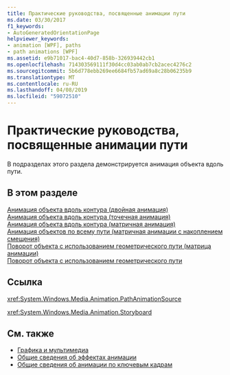 ```yaml
---
title: Практические руководства, посвященные анимации пути
ms.date: 03/30/2017
f1_keywords:
- AutoGeneratedOrientationPage
helpviewer_keywords:
- animation [WPF], paths
- path animations [WPF]
ms.assetid: e9b71017-bac4-40d7-858b-326939442cb1
ms.openlocfilehash: 714303569111f30d4cc03ab0ab7cb2acec4276c2
ms.sourcegitcommit: 5b6d778ebb269ee6684fb57ad69a8c28b06235b9
ms.translationtype: MT
ms.contentlocale: ru-RU
ms.lasthandoff: 04/08/2019
ms.locfileid: "59072510"
---
```

# <a name="path-animation-how-to-topics"></a>Практические руководства, посвященные анимации пути
В подразделах этого раздела демонстрируется анимация объекта вдоль пути.  
  
## <a name="in-this-section"></a>В этом разделе  
 [Анимация объекта вдоль контура (двойная анимация)](how-to-animate-an-object-along-a-path-double-animation.md)  
 [Анимация объекта вдоль контура (точечная анимация)](how-to-animate-an-object-along-a-path-point-animation.md)  
 [Анимация объекта вдоль контура (матричная анимация)](how-to-animate-an-object-along-a-path-matrix-animation.md)  
 [Анимация объектов по всему пути (матричная анимации с накоплением смещения)](animate-an-object-along-a-path-matrix-animation-with-offset.md)  
 [Поворот объекта с использованием геометрического пути (матрица анимации)](how-to-rotate-an-object-by-using-a-geometric-path-matrix-animation.md)  
 [Поворот объекта с использованием геометрического пути](how-to-rotate-an-object-by-using-a-geometric-path.md)  
  
## <a name="reference"></a>Ссылка  
 <xref:System.Windows.Media.Animation.PathAnimationSource>  
  
 <xref:System.Windows.Media.Animation.Storyboard>  
  
## <a name="see-also"></a>См. также

- [Графика и мультимедиа](index.md)
- [Общие сведения об эффектах анимации](animation-overview.md)
- [Общие сведения об анимации по ключевым кадрам](key-frame-animations-overview.md)
